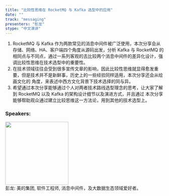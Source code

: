 ```yaml
---
title: "比较性思维在 RocketMQ 与 Kafka 选型中的应用"
date: "" 
track: "messaging"
presenters: "彭龙"
stype: "中文演讲"
---
```

1. RocketMQ 与 Kafka 作为两款常见的消息中间件被广泛使用，本次分享会从存储、网络、HA、客户端四个角度从源码出发，分析 Kafka 与 RocketMQ 的
相同点与不同点，通过一系列客观的去比较两个消息中间件的差异化设计，强调比较性思维在技术选型中的重要性。
2. 在技术领域往往会受到很多宣传文章的影响，因此比较性思维就显得愈发重要，但是技术并不是新鲜事，历史上的一些经验同样适用，本次分享还会从绘画文化的
角度，来表述中西方文化背景下技术选择的同与异。
3. 希望通过本次分享能够通过个人对两者技术路线选型理念的思考，让大家了解到 RocketMQ 以及 Kafka 的架构设计细节以及演进方式，并且通过
本次分享能够帮助观众通过建立比较思维这一方法论，用到其他的技术选型上。

 ### Speakers: 
 <img src="images/speaker/1236.png" width="200" /><br>彭龙: 美的集团, 软件工程师, 消息中间件，及大数据生态领域爱好者。

